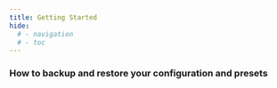 ```yaml
---
title: Getting Started
hide:
  # - navigation
  # - toc
---
```


### How to backup and restore your configuration and presets
